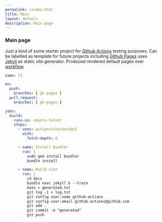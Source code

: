 ```yaml
---
permalink: /index.html
title: Main
layout: default
description: Main page
---
```


### Main page

Just a kind of some starter project for [Github Actions](https://github.com/wryyyyyyyy/runner_one/actions) testing purposes.
Can be labelled as template for future projects including [Github Pages](https://docs.github.com/en/free-pro-team@latest/github/working-with-github-pages) uses [Jekyll](https://docs.github.com/en/free-pro-team@latest/github/working-with-github-pages/setting-up-a-github-pages-site-with-jekyll) as
static site generator. Produced rendered default pages over [workflow](https://docs.github.com/en/free-pro-team@latest/actions/guides/setting-up-continuous-integration-using-workflow-templates)

```yaml
name: CI

on:
  push:
    branches: [ gh-pages ]
  pull_request:
    branches: [ gh-pages ]

jobs:
  build:
    runs-on: ubuntu-latest
    steps:
      - uses: actions/checkout@v2
        with:
          fetch-depth: 0

      - name: Install bundler
        run: |
          sudo gem install bundler
          bundle install

      - name: Build site
        run: |
          cd docs
          bundle exec jekyll b --trace
          date > generated.txt
          git log -1 > log.txt
          git config user.name github-actions
          git config user.email github-actions@github.com
          git add .
          git commit -m "generated"
          git push

```
